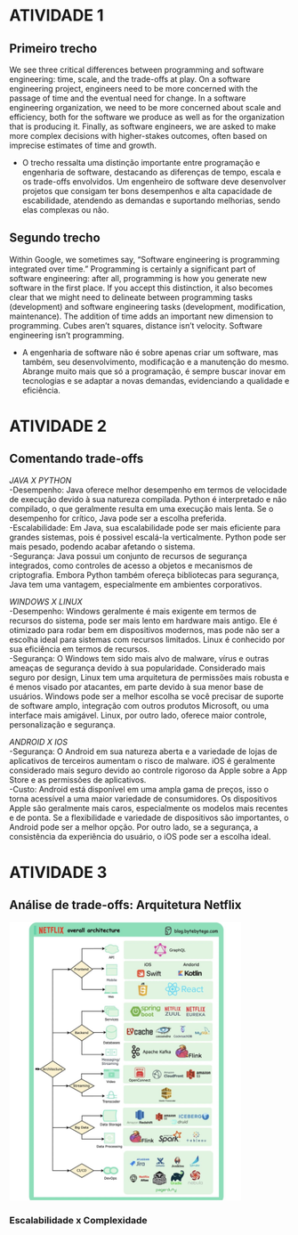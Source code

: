 # ATIVIDADE 1 

## Primeiro trecho
We see three critical differences between programming and software engineering: time, scale, and the trade-offs at play. On a software engineering project, engineers need to be more concerned with the passage of time and the eventual need for change. 
In a software engineering organization, we need to be more concerned about scale and efficiency, both for the software we produce as well as for the organization that is producing it. 
Finally, as software engineers, we are asked to make more complex decisions with higher-stakes outcomes, often based on imprecise estimates of time and growth.

- O trecho ressalta uma distinção importante entre programação e engenharia de software, destacando as diferenças de tempo, escala e os trade-offs envolvidos. Um engenheiro de software deve desenvolver projetos que consigam ter bons desempenhos e alta capacidade de escabilidade, atendendo as demandas e suportando melhorias, sendo elas complexas ou não. 

## Segundo trecho
Within Google, we sometimes say, “Software engineering is programming integrated over time.”
Programming is certainly a significant part of software engineering: after all, programming is how you generate new software in the first place.
If you accept this distinction, it also becomes clear that we might need to delineate between programming tasks (development) and software engineering tasks (development, modification, maintenance).
The addition of time adds an important new dimension to programming. 
Cubes aren’t squares, distance isn’t velocity.
Software engineering isn’t programming.

- A engenharia de software não é sobre apenas criar um software, mas também, seu desenvolvimento, modificação e a manutenção do mesmo. Abrange muito mais que só a programação, é sempre buscar inovar em tecnologias e se adaptar a novas demandas, evidenciando a qualidade e eficiência.

# ATIVIDADE 2

## Comentando trade-offs
*JAVA X PYTHON* <br>
-Desempenho: Java oferece melhor desempenho em termos de velocidade de execução devido à sua natureza compilada. Python é interpretado e não compilado, o que geralmente resulta em uma execução mais lenta. Se o desempenho for crítico, Java pode ser a escolha preferida. <br>
-Escalabilidade: Em Java, sua escalabilidade pode ser mais eficiente para grandes sistemas, pois é possivel escalá-la verticalmente. Python pode ser mais pesado, podendo acabar afetando o sistema. <br>
-Segurança: Java possui um conjunto de recursos de segurança integrados, como controles de acesso a objetos e mecanismos de criptografia. Embora Python também ofereça bibliotecas para segurança, Java tem uma vantagem, especialmente em ambientes corporativos. <br>

*WINDOWS X LINUX* <br>
-Desempenho: Windows geralmente é mais exigente em termos de recursos do sistema, pode ser mais lento em hardware mais antigo. Ele é otimizado para rodar bem em dispositivos modernos, mas pode não ser a escolha ideal para sistemas com recursos limitados. Linux é conhecido por sua eficiência em termos de recursos. <br>
-Segurança: O Windows tem sido mais alvo de malware, vírus e outras ameaças de segurança devido à sua popularidade. Considerado mais seguro por design, Linux tem uma arquitetura de permissões mais robusta e é menos visado por atacantes, em parte devido à sua menor base de usuários. Windows pode ser a melhor escolha se você precisar de suporte de software amplo, integração com outros produtos Microsoft, ou uma interface mais amigável. Linux, por outro lado, oferece maior controle, personalização e segurança. <br>

*ANDROID X IOS* <br>
-Segurança: O Android em sua natureza aberta e a variedade de lojas de aplicativos de terceiros aumentam o risco de malware. iOS é geralmente considerado mais seguro devido ao controle rigoroso da Apple sobre a App Store e as permissões de aplicativos. <br>
-Custo: Android está disponível em uma ampla gama de preços, isso o torna acessível a uma maior variedade de consumidores. Os dispositivos Apple são geralmente mais caros, especialmente os modelos mais recentes e de ponta. Se a flexibilidade e variedade de dispositivos são importantes, o Android pode ser a melhor opção. Por outro lado, se a segurança, a consistência da experiência do usuário, o iOS pode ser a escolha ideal. <br>

# ATIVIDADE 3

## Análise de trade-offs: Arquitetura Netflix

<img src="/img/netflix.jpg" height="500">

### Escalabilidade x Complexidade




